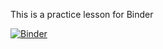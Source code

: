 This is a practice lesson for Binder

[![Binder](https://mybinder.org/badge_logo.svg)](https://mybinder.org/v2/gh/leo976f/Practice.git/master?filepath=index.ipynb)

